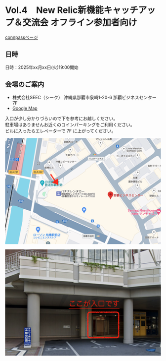 # Vol.4　New Relic新機能キャッチアップ＆交流会 オフライン参加者向け

<a href="https://nrug-okinawa.connpass.com" target="_blank">connpassページ</a>

## 日時

日時：2025年xx月xx日(火)19:00開始

## 会場のご案内

* 株式会社SEEC（シーク） 沖縄県那覇市泉崎1-20-6 那覇ビジネスセンター7F
* <a href="https://maps.app.goo.gl/qY7m92fgatNSBpX17" target="_blank">Google Map</a>

入口が少し分かりづらいので下を参考にお越しください。  
駐車場はありませんお近くのコインパーキングをご利用ください。  
ビルに入ったらエレベーターで 7F に上がってください。

![地図](地図0.png)

![入口](入口0.png)

